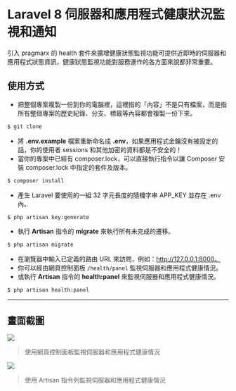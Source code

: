 # Laravel 8 伺服器和應用程式健康狀況監視和通知

引入 pragmarx 的 health 套件來擴增健康狀態監視功能可提供近即時的伺服器和應用程式狀態資訊，健康狀態監視功能對服務運作的各方面來說都非常重要。

## 使用方式
- 把整個專案複製一份到你的電腦裡，這裡指的「內容」不是只有檔案，而是指所有整個專案的歷史紀錄、分支、標籤等內容都會複製一份下來。
```sh
$ git clone
```
- 將 __.env.example__ 檔案重新命名成 __.env__，如果應用程式金鑰沒有被設定的話，你的使用者 sessions 和其他加密的資料都是不安全的！
- 當你的專案中已經有 composer.lock，可以直接執行指令以讓 Composer 安裝 composer.lock 中指定的套件及版本。
```sh
$ composer install
```
- 產生 Laravel 要使用的一組 32 字元長度的隨機字串 APP_KEY 並存在 .env 內。
```sh
$ php artisan key:generate
```
- 執行 __Artisan__ 指令的 __migrate__ 來執行所有未完成的遷移。
```sh
$ php artisan migrate
```
- 在瀏覽器中輸入已定義的路由 URL 來訪問，例如：http://127.0.0.1:8000。
- 你可以經由網頁控制面板 `/health/panel` 監視伺服器和應用程式健康情況。
- 或執行 __Artisan__ 指令的 __health:panel__ 來監視伺服器和應用程式健康情況。
```sh
$ php artisan health:panel
```

----

## 畫面截圖
![](https://i.imgur.com/IA3qQTU.png)
> 使用網頁控制面板監視伺服器和應用程式健康情況

![](https://i.imgur.com/xdKart5.png)
> 使用 Artisan 指令列監視伺服器和應用程式健康情況